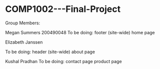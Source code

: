 # COMP1002---Final-Project
Group Members:

Megan Summers 
200490048
To be doing:
footer (site-wide)
home page


Elizabeth Janssen

To be doing:
header (site-wide)
about page

Kushal Pradhan
To be doing:
contact page
product page